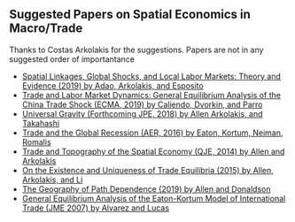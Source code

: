## Suggested Papers on Spatial Economics in Macro/Trade
Thanks to Costas Arkolakis for the suggestions.  Papers are not in any suggested order of importantance

- [Spatial Linkages, Global Shocks, and Local Labor
Markets: Theory and Evidence (2019) by Adao, Arkolakis, and Esposito](http://www.econ.yale.edu/~ka265/research/LaborSupplyTrade/Adao%20Arkolakis%20Esposito%20Spatial%20Links%20Global%20Shocks%20Local%20Labor%20Markets.pdf)
- [Trade and Labor Market Dynamics: General Equilibrium Analysis of the China Trade Shock (ECMA, 2019) by Caliendo, Dvorkin, and Parro](https://www.google.com/url?q=https%3A%2F%2Fspinup-000d1a-wp-offload-media.s3.amazonaws.com%2Ffaculty%2Fwp-content%2Fuploads%2Fsites%2F40%2F2019%2F06%2FCDP.pdf&sa=D&sntz=1&usg=AFQjCNHNh33ZESCatHsc-tfzM7ih3TVj-w)
- [Universal Gravity (Forthcoming JPE, 2018) by Allen Arkolakis, and Takahashi](http://www.econ.yale.edu/~ka265/research/UniversalGravity/AAT%20-%20Universal%20Gravity%20-%20paper.pdf)
- [Trade and the Global Recession (AER, 2016) by Eaton, Kortum, Neiman, Romalis](https://faculty.chicagobooth.edu/brent.neiman/research/EKNR.pdf)
- [Trade and Topography of the Spatial Economy (QJE, 2014) by Allen and Arkolakis](http://www.econ.yale.edu/~ka265/research/Topography/AllenArkolakis.pdf)
- [On the Existence and Uniqueness of Trade Equilibria (2015) by Allen, Arkolakis, and Li ](http://www.econ.yale.edu/~ka265/research/OnExistenceUniqueness/Allen%20Arkolakis%20Li%20%20-%20Existence%20Uniqueness.pdf)
- [The Geography of Path Dependence (2019) by Allen and Donaldson](https://dl.dropbox.com/s/0ww1i1sbi2e6u6u/Allen%20and%20Donaldson%20-%20Path%20Dependence.pdf)
- [General Equilibrium Analysis of the Eaton-Kortum Model of International Trade (JME 2007) by Alvarez and Lucas](https://www.sciencedirect.com/science/article/pii/S0304393206002169)
